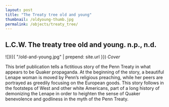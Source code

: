 ```yaml
---
layout: post
title: "The Treaty tree old and young"
thumbnail: /oldyoung-thumb.jpg
permalink: /objects/treaty_tree/
---
```

## L.C.W. The treaty tree old and young. n.p., n.d.

![]({{ "/old-and-young.jpg" | prepend: site.url }})
_Cover_

This brief publication tells a fictitious story of the Penn Treaty in what appears to be Quaker propaganda. At the beginning of the story, a beautiful Lenape woman is moved by Penn’s religious preaching, while her peers are portrayed as greedily focusing on the European goods. This story follows in the footsteps of West and other white Americans, part of a long history of demonizing the Lenape in order to heighten the sense of Quaker benevolence and godliness in the myth of the Penn Treaty.
